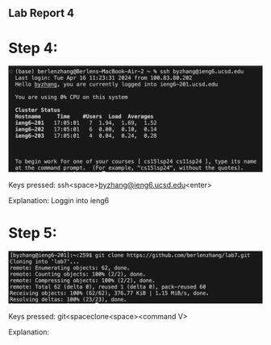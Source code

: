 ## Lab Report 4

# Step 4:

![Image](step4.jpg)

Keys pressed: ssh\<space>byzhang@ieng6.ucsd.edu\<enter>

Explanation: Loggin into ieng6

# Step 5:

![Image](step5.jpg)

Keys pressed: git\<spaceclone\<space>\<command V>

Explanation:
